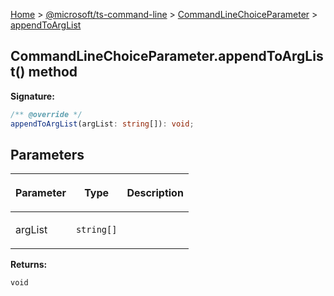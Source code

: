 [Home](./index) &gt; [@microsoft/ts-command-line](./ts-command-line.md) &gt; [CommandLineChoiceParameter](./ts-command-line.commandlinechoiceparameter.md) &gt; [appendToArgList](./ts-command-line.commandlinechoiceparameter.appendtoarglist.md)

## CommandLineChoiceParameter.appendToArgList() method


<b>Signature:</b>

```typescript
/** @override */
appendToArgList(argList: string[]): void;
```

## Parameters

|  <p>Parameter</p> | <p>Type</p> | <p>Description</p> |
|  --- | --- | --- |
|  <p>argList</p> | <p>`string[]`</p> |  |

<b>Returns:</b>

`void`

